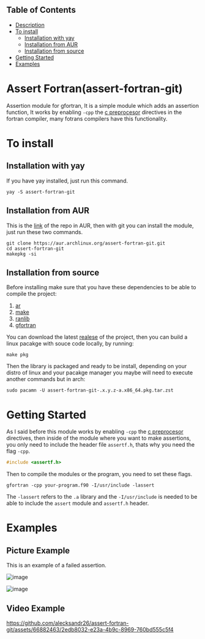 ## Table of Contents
* [Description](#assert-fortranassert-fortran-git)
* [To install](#to-install)
  * [Installation with yay](#installation-with-yay)
  * [Installation from AUR](#installation-from-aur)
  * [Installation from source](#installation-from-source)
* [Getting Started](#getting-started)
* [Examples](#examples)

# Assert Fortran(assert-fortran-git)
Assertion module for gfortran, It is a simple module which adds an assertion function, It works by enabling `-cpp` the [c preprocesor](https://gcc.gnu.org/onlinedocs/gfortran/Preprocessing-Options.html) directives in the fortran compiler, many fotrans compilers have this functionality.
# To install
## Installation with yay
If you have yay installed, just run this command.
```
yay -S assert-fortran-git
```
## Installation from AUR
This is the [link](https://aur.archlinux.org/packages/assert-fortran-git) of the repo in AUR, then with git you can install the module, just run these two commands.
```shell
git clone https://aur.archlinux.org/assert-fortran-git.git
cd assert-fortran-git
makepkg -si
```
## Installation from source
Before installing make sure that you have these dependencies to be able to compile the project:
1. [ar](https://man.archlinux.org/man/ar.1.en)
2. [make](https://man.archlinux.org/man/make.1)
3. [ranlib](https://man.archlinux.org/man/ranlib.1)
4. [gfortran](https://man.archlinux.org/man/gfortran.1)

You can download the latest [realese](https://github.com/alecksandr26/assert-fortran-git/releases) of the project, then you can build a linux pacakge with souce code locally, by running:
```shell
make pkg
```
Then the library is packaged and ready to be install, depending on your distro of linux and your pacakge manager you maybe will need to execute another commands but in arch:
```shell
sudo pacamn -U assert-fortran-git-.x.y.z-a.x86_64.pkg.tar.zst
```

# Getting Started
As I said before this module works by enabling `-cpp` the [c preprocesor](https://gcc.gnu.org/onlinedocs/gfortran/Preprocessing-Options.html) directives,
then inside of the module where you want to make assertions, you only need to include the header file `assertf.h`, thats why you need the flag `-cpp`.
```C
#include <assertf.h>
```
Then to compile the modules or the program, you need to set these flags.
```shell
gfortran -cpp your-program.f90 -I/usr/include -lassert
```
The `-lassert` refers to the `.a` library and the `-I/usr/include` is needed to be able to include the `assert` module and `assertf.h` header. 

# Examples
## Picture Example
This is an example of a failed assertion.

![image](https://github.com/alecksandr26/assert-fortran-git/assets/66882463/4b138e39-0a02-42fb-838d-ca40a61c2287)

![image](https://github.com/alecksandr26/assert-fortran-git/assets/66882463/845b165b-c0a7-4402-9ecf-8335af67ca4d)

## Video Example


https://github.com/alecksandr26/assert-fortran-git/assets/66882463/2edb8032-e23a-4b9c-8969-760bd555c5f4




